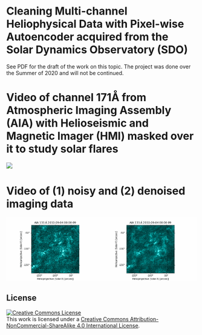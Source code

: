 # Cleaning Multi-channel Heliophysical Data with Pixel-wise Autoencoder acquired from the Solar Dynamics Observatory (SDO)

See PDF for the draft of the work on this topic. The project was done over the Summer of 2020 and will not be continued. 

# Video of channel 171Å from Atmospheric Imaging Assembly (AIA) with Helioseismic and Magnetic Imager (HMI) masked over it to study solar flares 
![](https://github.com/mpenwarden/Heliophysical-Image-Denoise/blob/main/video1.gif)

# Video of (1) noisy and (2) denoised imaging data
![](https://github.com/mpenwarden/Heliophysical-Image-Denoise/blob/main/video2.gif)

## License

<a rel="license" href="http://creativecommons.org/licenses/by-nc-sa/4.0/"><img alt="Creative Commons License" style="border-width:0" src="https://i.creativecommons.org/l/by-nc-sa/4.0/88x31.png" /></a><br />This work is licensed under a <a rel="license" href="http://creativecommons.org/licenses/by-nc-sa/4.0/">Creative Commons Attribution-NonCommercial-ShareAlike 4.0 International License</a>.
